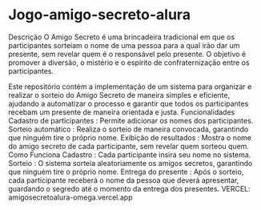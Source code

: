 ﻿# Jogo-amigo-secreto-alura
Descrição
O Amigo Secreto é uma brincadeira tradicional em que os participantes sorteiam o nome de uma pessoa para a qual irão dar um presente, sem revelar quem é o responsável pelo presente. O objetivo é promover a diversão, o mistério e o espírito de confraternização entre os participantes.

Este repositório contém a implementação de um sistema para organizar e realizar o sorteio do Amigo Secreto de maneira simples e eficiente, ajudando a automatizar o processo e garantir que todos os participantes recebam um presente de maneira orientada e justa.
Funcionalidades
Cadastro de participantes : Permite adicionar os nomes dos participantes.
Sorteio automático : Realiza o sorteio de maneira convocada, garantindo que ninguém tire o próprio nome.
Exibição de resultados : Mostra o nome do amigo secreto de cada participante, sem revelar quem sorteou quem.
Como Funciona
Cadastro : Cada participante insira seu nome no sistema.
Sorteio : O sistema sorteia aleatoriamente os amigos secretos, garantindo que ninguém tire o próprio nome.
Entrega do presente : Após o sorteio, cada participante receberá o nome da pessoa que deverá apresentar, guardando o segredo até o momento da entrega dos presentes.
VERCEL: amigosecretoalura-omega.vercel.app
